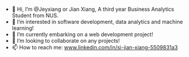 - 👋 Hi, I’m @Jeyxiang or Jian Xiang, A third year Business Analytics Student from NUS.
- 👀 I’m interested in software development, data analytics and machine learning!
- 🌱 I’m currently embarking on a web development project!
- 💞️ I’m looking to collaborate on any projects!
- 📫 How to reach me: www.linkedin.com/in/si-jian-xiang-5509831a3 

<!---
Jeyxiang/Jeyxiang is a ✨ special ✨ repository because its `README.md` (this file) appears on your GitHub profile.
You can click the Preview link to take a look at your changes.
--->
